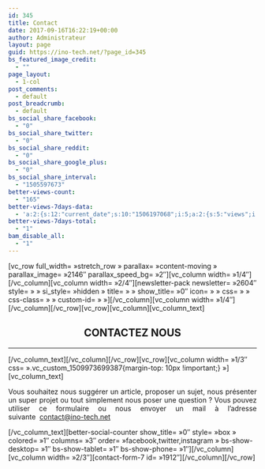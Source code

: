 ```yaml
---
id: 345
title: Contact
date: 2017-09-16T16:22:19+00:00
author: Administrateur
layout: page
guid: https://ino-tech.net/?page_id=345
bs_featured_image_credit:
  - ""
page_layout:
  - 1-col
post_comments:
  - default
post_breadcrumb:
  - default
bs_social_share_facebook:
  - "0"
bs_social_share_twitter:
  - "0"
bs_social_share_reddit:
  - "0"
bs_social_share_google_plus:
  - "0"
bs_social_share_interval:
  - "1505597673"
better-views-count:
  - "165"
better-views-7days-data:
  - 'a:2:{s:12:"current_date";s:10:"1506197068";i:5;a:2:{s:5:"views";i:1;s:4:"date";s:10:"1506197068";}}'
better-views-7days-total:
  - "1"
bam_disable_all:
  - "1"
---
```

\[vc\_row full\_width= »stretch\_row » parallax= »content-moving » parallax\_image= »2146&Prime; parallax\_speed\_bg= »2&Prime;\]\[vc\_column width= »1/4&Prime;\]\[/vc\_column\]\[vc\_column width= »2/4&Prime;\]\[newsletter-pack newsletter= »2604&Prime; style= » » si\_style= »hidden » title= » » show\_title= »0&Prime; icon= » » css= » » css-class= » » custom-id= » »\]\[/vc\_column\]\[vc\_column width= »1/4&Prime;\]\[/vc\_column\]\[/vc\_row\]\[vc\_row\]\[vc\_column\]\[vc\_column_text\]

<h2 style="text-align: center;">
  CONTACTEZ NOUS
</h2>

* * *

\[/vc\_column\_text\]\[/vc\_column\]\[/vc\_row\]\[vc\_row\]\[vc\_column width= »1/3&Prime; css= ».vc\_custom\_1509973699387{margin-top: 10px !important;} »\]\[vc\_column\_text\]

<p style="text-align: justify;">
  Vous souhaitez nous suggérer un article, proposer un sujet, nous présenter un super projet ou tout simplement nous poser une question ? Vous pouvez utiliser ce formulaire ou nous envoyer un mail à l&rsquo;adresse suivante  <a href="mailto:contact@ino-tech.net">contact@ino-tech.net</a>
</p>

\[/vc\_column\_text\]\[better-social-counter show\_title= »0&Prime; style= »box » colored= »1&Prime; columns= »3&Prime; order= »facebook,twitter,instagram » bs-show-desktop= »1&Prime; bs-show-tablet= »1&Prime; bs-show-phone= »1&Prime;\]\[/vc\_column\]\[vc\_column width= »2/3&Prime;\]\[contact-form-7 id= »1912&Prime;\]\[/vc\_column\][/vc_row]